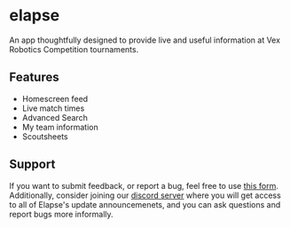 # elapse
An app thoughtfully designed to provide live and useful information at Vex Robotics Competition tournaments.

## Features
- Homescreen feed
- Live match times
- Advanced Search
- My team information
- Scoutsheets

## Support
If you want to submit feedback, or report a bug, feel free to use [this form](https://forms.gle/1TWQnPgKWB9kJNLr5). Additionally, consider joining our [discord server](https://discord.gg/NNacgmmJ) where you will get access to all of Elapse's update announcemenets, and you can ask questions and report bugs more informally.
